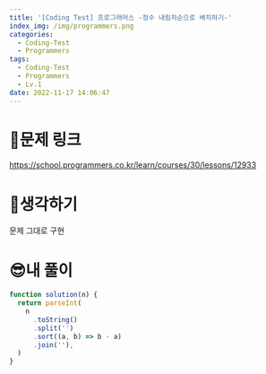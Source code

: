 ```yaml
---
title: '[Coding Test] 프로그래머스 -정수 내림차순으로 배치하기-'
index_img: /img/programmers.png
categories:
  - Coding-Test
  - Programmers
tags:
  - Coding-Test
  - Programmers
  - Lv.1
date: 2022-11-17 14:06:47
---
```

# 📃문제 링크
https://school.programmers.co.kr/learn/courses/30/lessons/12933

# 🤨생각하기
문제 그대로 구현

# 😎내 풀이
```js
function solution(n) {
  return parseInt(
    n
      .toString()
      .split('')
      .sort((a, b) => b - a)
      .join(''),
  )
}
```
